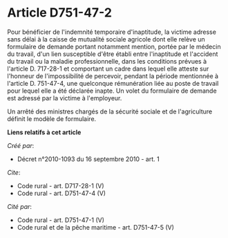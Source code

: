# Article D751-47-2

Pour bénéficier de l'indemnité temporaire d'inaptitude, la victime adresse sans délai à la caisse de mutualité sociale
agricole dont elle relève un formulaire de demande portant notamment mention, portée par le médecin du travail, d'un lien
susceptible d'être établi entre l'inaptitude et l'accident du travail ou la maladie professionnelle, dans les conditions
prévues à l'article D. 717-28-1 et comportant un cadre dans lequel elle atteste sur l'honneur de l'impossibilité de
percevoir, pendant la période mentionnée à l'article D. 751-47-4, une quelconque rémunération liée au poste de travail pour
lequel elle a été déclarée inapte. Un volet du formulaire de demande est adressé par la victime à l'employeur. 

Un arrêté des ministres chargés de la sécurité sociale et de l'agriculture définit le modèle de formulaire.

**Liens relatifs à cet article**

_Créé par_:

  - Décret n°2010-1093 du 16 septembre 2010 - art. 1

_Cite_:

  - Code rural - art. D717-28-1 (V)
  - Code rural - art. D751-47-4 (V)

_Cité par_:

  - Code rural - art. D751-47-1 (V)
  - Code rural et de la pêche maritime - art. D751-47-5 (V)
